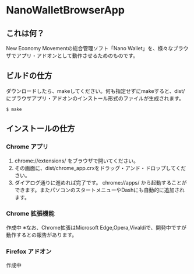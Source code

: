 # NanoWalletBrowserApp

## これは何？
New Economy Movementの総合管理ソフト「Nano Wallet」を、様々なブラウザでアプリ・アドオンとして動作させるためのものです。
## ビルドの仕方
ダウンロードしたら、makeしてください。何も指定せずにmakeすると、dist/にブラウザアプリ・アドオンのインストール形式のファイルが生成されます。

```
$ make
```
## インストールの仕方
### Chrome アプリ
1. chrome://extensions/ をブラウザで開いてください。
2. その画面に、dist/chrome_app.crxをドラッグ・アンド・ドロップしてください。
3. ダイアログ通りに進めれば完了です。 chrome://apps/ から起動することができます。またパソコンのスタートメニューやDashにも自動的に追加されます。

### Chrome 拡張機能
作成中
※なお、Chrome拡張はMicrosoft Edge,Opera,Vivaldiで、開発中ですが動作するとの報告があります。
### Firefox アドオン
作成中


